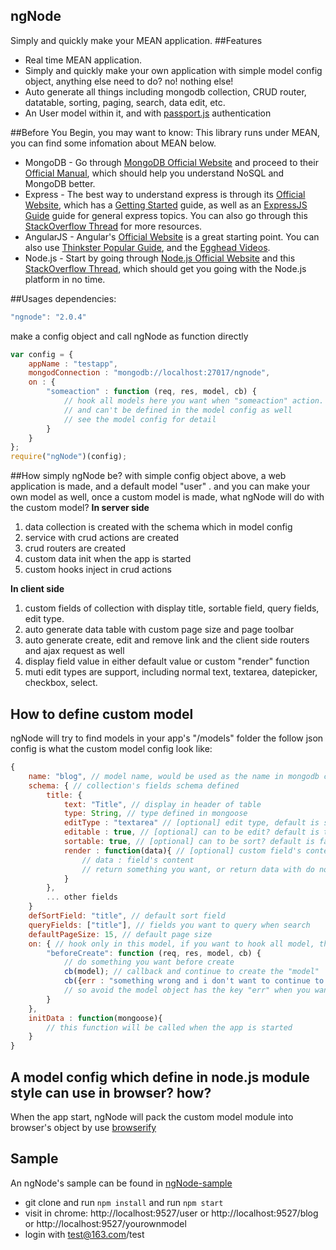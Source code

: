 ## ngNode
Simply and quickly make your MEAN application.
##Features
* Real time MEAN application.
* Simply and quickly make your own application with simple model config object, anything else need to do? no! nothing else!
* Auto generate all things including mongodb collection, CRUD router, datatable, sorting, paging, search, data edit, etc.
* An User model within it, and with [passport.js](https://github.com/jaredhanson/passport) authentication

##Before You Begin, you may want to know:
This library runs under MEAN, you can find some infomation about MEAN below.
* MongoDB - Go through [MongoDB Official Website](http://mongodb.org/) and proceed to their [Official Manual](http://docs.mongodb.org/manual/), which should help you understand NoSQL and MongoDB better.
* Express - The best way to understand express is through its [Official Website](http://expressjs.com/), which has a [Getting Started](http://expressjs.com/starter/installing.html) guide, as well as an [ExpressJS Guide](http://expressjs.com/guide/error-handling.html) guide for general express topics. You can also go through this [StackOverflow Thread](http://stackoverflow.com/questions/8144214/learning-express-for-node-js) for more resources.
* AngularJS - Angular's [Official Website](http://angularjs.org/) is a great starting point. You can also use [Thinkster Popular Guide](http://www.thinkster.io/), and the [Egghead Videos](https://egghead.io/).
* Node.js - Start by going through [Node.js Official Website](http://nodejs.org/) and this [StackOverflow Thread](http://stackoverflow.com/questions/2353818/how-do-i-get-started-with-node-js), which should get you going with the Node.js platform in no time.

##Usages
dependencies:
```javascript
"ngnode": "2.0.4"
```
make a config object and call ngNode as function directly
```javascript
var config = {
	appName : "testapp",
	mongodConnection : "mongodb://localhost:27017/ngnode",
	on : {
		"someaction" : function (req, res, model, cb) {
			// hook all models here you want when "someaction" action.
			// and can't be defined in the model config as well
			// see the model config for detail
		}
	}
};
require("ngNode")(config);
```

##How simply ngNode be?
with simple config object above, a web application is made, and a default model "user" .
and you can make your own model as well, once a custom model is made,  what ngNode will do with the custom model?
**In server side**
 1. data collection is created with the schema which in model config
 2. service with crud actions are created
 3. crud routers are created
 4. custom data init when the app is started
 5. custom hooks inject in crud actions

**In client side**
 1. custom fields of collection with display title, sortable field, query fields, edit type.
 2. auto generate data table with custom page size and page toolbar
 3. auto generate create, edit and remove link and the client side routers and ajax request as well
 4. display field value in either default value or custom "render" function
 5. muti edit types are support, including normal text, textarea, datepicker, checkbox, select.

## How to define custom model
ngNode will try to find models in your app's "/models" folder
the follow json config is what the custom model config look like:
 
```javascript
{
	name: "blog", // model name, would be used as the name in mongodb collection
	schema: { // collection's fields schema defined
		title: {
			text: "Title", // display in header of table
			type: String, // type defined in mongoose
			editType : "textarea" // [optional] edit type, default is simple text
			editable : true, // [optional] can to be edit? default is true
			sortable: true, // [optional] can to be sort? default is false
			render : function(data){ // [optional] custom field's content to display
				// data : field's content
				// return something you want, or return data with do nothing as default do
			}
		},
		... other fields
	}
	defSortField: "title", // default sort field
	queryFields: ["title"], // fields you want to query when search
	defaultPageSize: 15, // default page size
	on: { // hook only in this model, if you want to hook all model, this should define in application config's "on"
		"beforeCreate": function (req, res, model, cb) {
			// do something you want before create
			cb(model); // callback and continue to create the "model" 
			cb({err : "something wrong and i don't want to continue to create this 'model'"});
			// so avoid the model object has the key "err" when you want to continue the action
		}
	},
	initData : function(mongoose){
		// this function will be called when the app is started
	}
}
```

## A model config which define in node.js module style can use in browser? how?
When the app start, ngNode will pack the custom model module into browser's object by use [browserify](http://browserify.org/)

## Sample
An ngNode's sample can be found in [ngNode-sample](https://github.com/hcnode/ngNode-sample)
 - git clone and run `npm install` and run `npm start`
 - visit in chrome: http://localhost:9527/user or http://localhost:9527/blog or http://localhost:9527/yourownmodel
 - login with test@163.com/test
 


